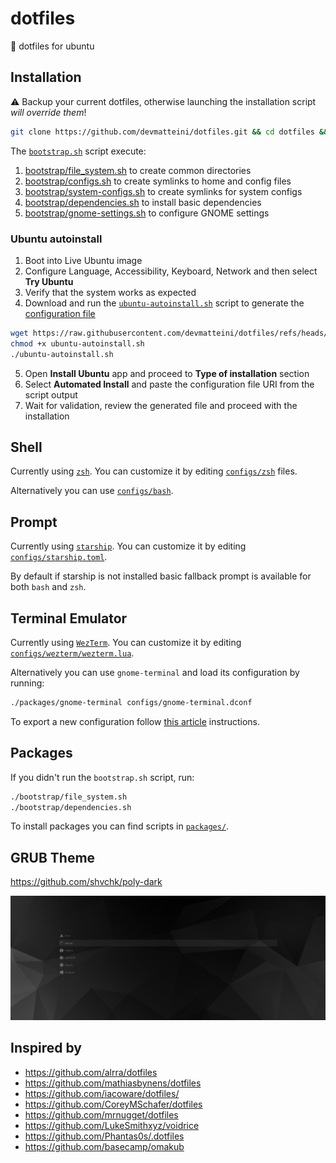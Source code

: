 # dotfiles

:wrench: dotfiles for ubuntu

## Installation

:warning: Backup your current dotfiles, otherwise launching the installation script _will override them_!

```bash
git clone https://github.com/devmatteini/dotfiles.git && cd dotfiles && ./bootstrap.sh
```

The [`bootstrap.sh`](bootstrap.sh) script execute:

1. [bootstrap/file_system.sh](bootstrap/file_system.sh) to create common directories
2. [bootstrap/configs.sh](bootstrap/configs.sh) to create symlinks to home and config files
3. [bootstrap/system-configs.sh](bootstrap/system-configs.sh) to create symlinks for system configs
4. [bootstrap/dependencies.sh](bootstrap/dependencies.sh) to install basic dependencies
5. [bootstrap/gnome-settings.sh](bootstrap/gnome-settings.sh) to configure GNOME settings

### Ubuntu autoinstall

1. Boot into Live Ubuntu image
2. Configure Language, Accessibility, Keyboard, Network and then select **Try Ubuntu**
3. Verify that the system works as expected
4. Download and run the [`ubuntu-autoinstall.sh`](bootstrap/ubuntu-autoinstall.sh) script to generate the [configuration file](https://canonical-subiquity.readthedocs-hosted.com/en/latest/reference/autoinstall-reference.html)

```bash
wget https://raw.githubusercontent.com/devmatteini/dotfiles/refs/heads/main/bootstrap/ubuntu-autoinstall.sh
chmod +x ubuntu-autoinstall.sh
./ubuntu-autoinstall.sh
```

5. Open **Install Ubuntu** app and proceed to **Type of installation** section
6. Select **Automated Install** and paste the configuration file URI from the script output
7. Wait for validation, review the generated file and proceed with the installation

## Shell

Currently using [`zsh`](https://www.zsh.org/).
You can customize it by editing [`configs/zsh`](configs/zsh/) files.

Alternatively you can use [`configs/bash`](configs/bash/).

## Prompt

Currently using [`starship`](https://github.com/starship/starship/).
You can customize it by editing [`configs/starship.toml`](configs/starship.toml).

By default if starship is not installed basic fallback prompt is available for both `bash` and `zsh`.

## Terminal Emulator

Currently using [`WezTerm`](https://wezfurlong.org/wezterm/index.html).
You can customize it by editing [`configs/wezterm/wezterm.lua`](configs/wezterm/wezterm.lua).

Alternatively you can use `gnome-terminal` and load its configuration by running:

```bash
./packages/gnome-terminal configs/gnome-terminal.dconf
```

To export a new configuration follow [this article](https://gist.github.com/devmatteini/968981d95fd203905f7618ce67647e83) instructions.

## Packages

If you didn't run the `bootstrap.sh` script, run:

```bash
./bootstrap/file_system.sh
./bootstrap/dependencies.sh
```

To install packages you can find scripts in [`packages/`](packages/).

## GRUB Theme

https://github.com/shvchk/poly-dark

![grub-poly-dark](./assets/grub-poly-dark.png)

## Inspired by

- https://github.com/alrra/dotfiles
- https://github.com/mathiasbynens/dotfiles
- https://github.com/iacoware/dotfiles/
- https://github.com/CoreyMSchafer/dotfiles
- https://github.com/mrnugget/dotfiles
- https://github.com/LukeSmithxyz/voidrice
- https://github.com/Phantas0s/.dotfiles
- https://github.com/basecamp/omakub
